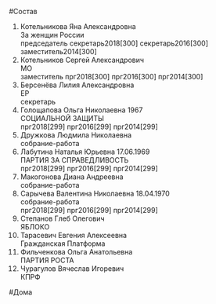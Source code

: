 #Состав  
1. Котельникова Яна Александровна  
    За женщин России  
    председатель секретарь2018[300] секретарь2016[300] заместитель2014[300]  
2. Котельников Сергей Александрович  
    МО  
    заместитель прг2018[300] прг2016[300] прг2014[300]  
3. Берсенёва Лилия Александровна  
    ЕР  
    секретарь  
4. Голощапова Ольга Николаевна 1967  
    СОЦИАЛЬНОЙ ЗАЩИТЫ  
    прг2018[299] прг2016[299] прг2014[299]  
5. Дружкова Людмила Николаевна  
    собрание-работа  
6. Лабутина Наталья Юрьевна 17.06.1969  
    ПАРТИЯ ЗА СПРАВЕДЛИВОСТЬ  
    прг2018[299] прг2016[299] прг2014[299]  
7. Макогонова Диана Андреевна  
    собрание-работа  
8. Сарычева Валентина Николаевна 18.04.1970  
    собрание-работа  
    прг2018[299] прг2016[299] прг2014[299]  
9. Степанов Глеб Олегович  
    ЯБЛОКО  
10. Тарасевич Евгения Алексеевна  
    Гражданская Платформа  
11. Фильченкова Ольга Анатольевна  
    ПАРТИЯ РОСТА  
12. Чурагулов Вячеслав Игоревич  
    КПРФ  
  
#Дома  
